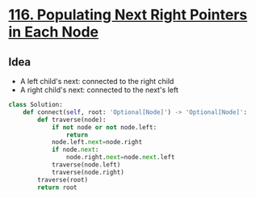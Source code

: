 # [116. Populating Next Right Pointers in Each Node](https://leetcode.com/problems/populating-next-right-pointers-in-each-node/submissions/)
## Idea
- A left child's next: connected to the right child
- A right child's next: connected to the next's left 
~~~python
class Solution:
    def connect(self, root: 'Optional[Node]') -> 'Optional[Node]':
        def traverse(node):
            if not node or not node.left:
                return
            node.left.next=node.right
            if node.next:
                node.right.next=node.next.left
            traverse(node.left)
            traverse(node.right)
        traverse(root)
        return root
~~~

